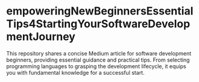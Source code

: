 # empoweringNewBeginnersEssentialTips4StartingYourSoftwareDevelopmentJourney
This repository shares a concise Medium article for software development beginners, providing essential guidance and practical tips. From selecting programming languages to grasping the development lifecycle, it equips you with fundamental knowledge for a successful start.
